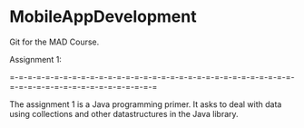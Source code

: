 MobileAppDevelopment
====================

Git for the MAD Course.

Assignment 1:

=-=-=-=-=-=-=-=-=-=-=-=-=-=-=-=-=-=-=-=-=-=-=-=-=-=-=-=-=-=-=-=-=-=-=-=-=-=-=-=-=-=-=-=-=-=-=-=-=

The assignment 1 is a Java programming primer. It asks to deal with data using collections and other
datastructures in the Java library.
